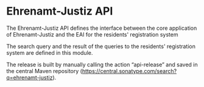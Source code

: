 # Ehrenamt-Justiz API

The Ehrenamt-Justiz API defines the interface between the core application of Ehrenamt-Justiz and the EAI for the residents' registration system

The search query and the result of the queries to the residents' registration system are defined in this module.

The release is built by manually calling the action “api-release” and saved in the central Maven repository (https://central.sonatype.com/search?q=ehrenamt-justiz).

